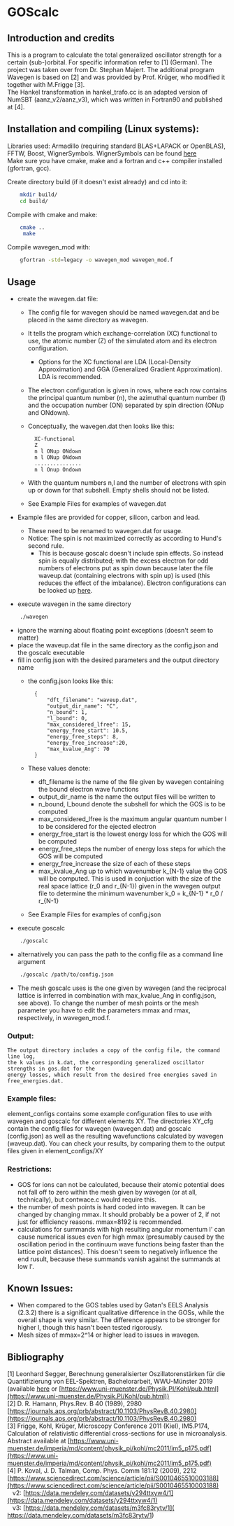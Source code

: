 # GOScalc

## Introduction and credits

This is a program to calculate the total generalized oscillator strength for a certain (sub-)orbital.
For specific information refer to [1] (German).
The project was taken over from Dr. Stephan Majert.
The additional program Wavegen is based on [2] and was provided by Prof. Krüger, who modified it together with M.Frigge [3].  
The Hankel transformation in hankel_trafo.cc is an adapted version of NumSBT (aanz_v2/aanz_v3), which was written in Fortran90 and published at [4].  

## Installation and compiling (Linux systems):
Libraries used: Armadillo (requiring standard BLAS+LAPACK or OpenBLAS), FFTW, Boost, WignerSymbols. WignerSymbols can be found [here](https://github.com/joeydumont/wignerSymbols)<!--- TODO: is superlu needed?-->  
Make sure you have cmake, make and a fortran and c++ compiler installed (gfortran, gcc).

Create directory build (if it doesn't exist already) and cd into it:
```bash
	mkdir build/
	cd build/
```
Compile with cmake and make:
```bash
    cmake ..
     make
```
Compile wavegen_mod with:
```bash
	gfortran -std=legacy -o wavegen_mod wavegen_mod.f
```

## Usage

+ create the wavegen.dat file:
    + The config file for wavegen should be named wavegen.dat and be placed in the same directory as wavegen.
    +	It tells the program which exchange-correlation (XC) functional to use,
        the atomic number (Z) of the simulated atom and its electron configuration.
        + Options for the XC functional are LDA (Local-Density Approximation) and GGA (Generalized Gradient Approximation). LDA is recommended.
	+ The electron configuration is given in rows, where each row contains the principal quantum number (n),
	   the azimuthal quantum number (l) and the occupation number (ON) separated by spin direction (ONup and ONdown).
    + Conceptually, the wavegen.dat then looks like this:

            XC-functional
            Z
            n l ONup ONdown
            n l ONup ONdown
            ...............
            n l Onup Ondown

    + With the quantum numbers n,l and the number of electrons with spin up or down for that subshell.
	   Empty shells should not be listed.
    + See Example Files for examples of wavegen.dat

+ Example files are provided for copper, silicon, carbon and lead.
	+ These need to be renamed to wavegen.dat for usage.
	+ Notice: The spin is not maximized correctly as according to Hund's second rule.
        + 	This is because goscalc doesn't include spin effects.
        	     So instead spin is equally distributed; with the excess electron for odd numbers of electrons put as spin down because later the file waveup.dat (containing electrons with spin up) is used
            	(this reduces the effect of the imbalance).
	Electron configurations can be looked up [here](https://sciencenotes.org/list-of-electron-configurations-of-elements/).
+ execute wavegen in the same directory
```bash
    ./wavegen
```
+ ignore the warning about floating point exceptions (doesn't seem to matter)
+ place the waveup.dat file in the same directory as the config.json and the goscalc executable
+ fill in config.json with the desired parameters and the output directory name
    + the config.json looks like this:

            {
            	"dft_filename": "waveup.dat",
            	"output_dir_name": "C",
            	"n_bound": 1,
            	"l_bound": 0,
            	"max_considered_lfree": 15,
            	"energy_free_start": 10.5,
            	"energy_free_steps": 8,
            	"energy_free_increase":20,
            	"max_kvalue_Ang": 70
            }

    + These values denote:
        + dft_filename is the name of the file given by wavegen containing the bound electron wave functions
        + output_dir_name is the name the output files will be written to
        + n_bound, l_bound denote the subshell for which the GOS is to be computed
        + max_considered_lfree is the maximum angular quantum number l  to be considered for the ejected electron
        + energy_free_start is the lowest energy loss for which the GOS will be computed
        + energy_free_steps the number of energy loss steps  for which the GOS will be computed
        + energy_free_increase the size of each of these steps
        + max_kvalue_Ang up to which wavenumber k_{N-1} value the GOS will be computed. This is used in conjuction with the size of the real space lattice (r_0 and r_{N-1}) given in the wavegen output file to determine the minimum wavenumber k_0 = k_{N-1} * r_0 / r_{N-1}
    + See Example Files for examples of config.json
+ execute goscalc
```bash
    ./goscalc
```
+ alternatively you can pass the path to the config file as a command line argument
```bash
    ./goscalc /path/to/config.json
```

+ The mesh goscalc uses is the one given by wavegen (and the reciprocal lattice is inferred in combination with max_kvalue_Ang in config.json, see above). To change the number of mesh points or the mesh parameter you have to edit the parameters mmax and rmax, respectively, in wavegen_mod.f.

### Output:
	The output directory includes a copy of the config file, the command line log,
    the k values in k.dat, the corresponding generalized oscillator strengths in gos.dat for the
	energy losses, which result from the desired free energies saved in free_energies.dat.

### Example files:
element_configs contains some example configuration files to use with wavegen and goscalc for different elements XY.
The directories  XY_cfg contain the config files for wavegen (wavegen.dat) and goscalc (config.json) as well as the resulting wavefunctions calculated by wavegen (waveup.dat).
You can check your results, by comparing them to the output files given in element_configs/XY

### Restrictions:
+ GOS for ions can not be calculated, because their atomic potential does not fall off to zero within the mesh given by wavegen (or at all, technically), but contwace.c woulrd require this.
+ the number of mesh points is hard coded into wavegen. It can be changed by changing mmax. It should probably be a power of 2, if not just for efficiency reasons. mmax=8192 is recommended.
+ calculations for summands with high resulting angular momentum l' can cause numerical issues even for high mmax (presumably caused by the oscillation period in the continuum wave functions being faster than the lattice point distances). This doesn't seem to negatively influence the end rusult, because these summands vanish against the summands at low l'.

## Known Issues:
+ When compared to the GOS tables used by Gatan's EELS Analysis (2.3.2) there is a significant qualitative difference in the GOSs, while the overall shape is very similar.
	The difference appears to be stronger for higher l, though this hasn't been tested rigorously.
+  Mesh sizes of mmax=2^14 or higher lead to issues in wavegen.

## Bibliography
[1] Leonhard Segger, Berechnung generalisierter Oszillatorenstärken für die Quantifizierung von EEL-Spektren, Bachelorarbeit, WWU-Münster 2019 (available [here](https://www.uni-muenster.de/imperia/md/content/physik_pi/kohl/abschlussarbeiten/lsegger-bsc-arbeit.pdf) or [https://www.uni-muenster.de/Physik.PI/Kohl/pub.html](https://www.uni-muenster.de/Physik.PI/Kohl/pub.html))  
[2] D. R. Hamann, Phys.Rev. B 40 (1989), 2980 [https://journals.aps.org/prb/abstract/10.1103/PhysRevB.40.2980](https://journals.aps.org/prb/abstract/10.1103/PhysRevB.40.2980)  
[3] Frigge, Kohl, Krüger, Microscopy Conference 2011 (Kiel), IM5.P174,
	Calculation of relativistic differential cross-sections for use in microanalysis. Abstract available at [https://www.uni-muenster.de/imperia/md/content/physik_pi/kohl/mc2011/im5_p175.pdf](https://www.uni-muenster.de/imperia/md/content/physik_pi/kohl/mc2011/im5_p175.pdf)  
[4] P. Koval,  J. D. Talman, Comp. Phys. Comm 181:12 (2009), 2212 [https://www.sciencedirect.com/science/article/pii/S0010465510003188](https://www.sciencedirect.com/science/article/pii/S0010465510003188)  
&nbsp;&nbsp; v2: [https://data.mendeley.com/datasets/y294ttxyw4/1](https://data.mendeley.com/datasets/y294ttxyw4/1)  
&nbsp;&nbsp; v3: [https://data.mendeley.com/datasets/m3fc83rytv/1]( https://data.mendeley.com/datasets/m3fc83rytv/1)  
